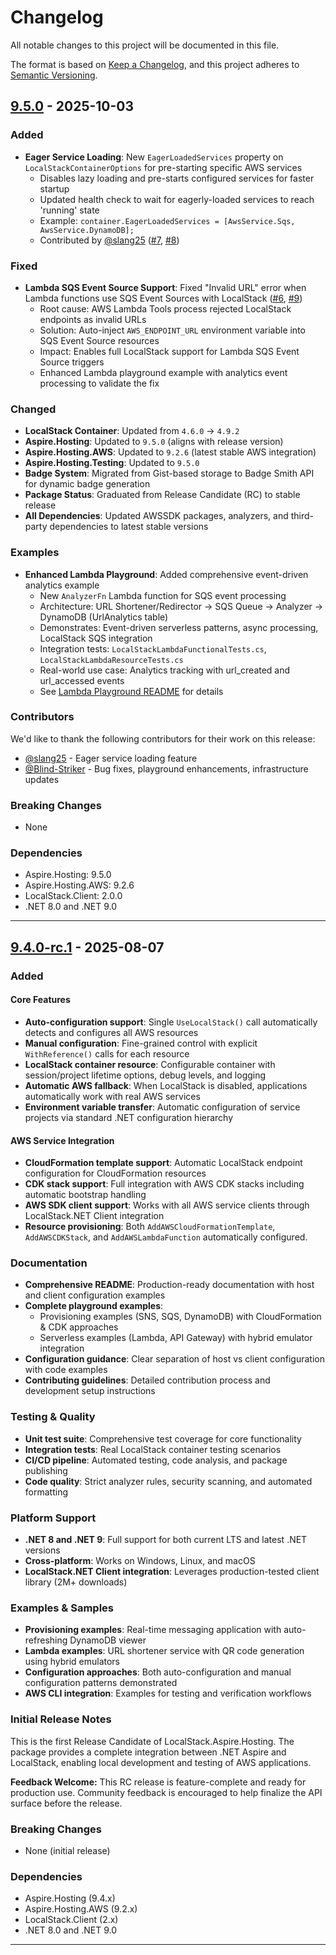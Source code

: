 # Changelog

All notable changes to this project will be documented in this file.

The format is based on [Keep a Changelog](https://keepachangelog.com/en/1.0.0/),
and this project adheres to [Semantic Versioning](https://semver.org/spec/v2.0.0.html).

## [9.5.0] - 2025-10-03

### Added

- **Eager Service Loading**: New `EagerLoadedServices` property on `LocalStackContainerOptions` for pre-starting specific AWS services
  - Disables lazy loading and pre-starts configured services for faster startup
  - Updated health check to wait for eagerly-loaded services to reach 'running' state
  - Example: `container.EagerLoadedServices = [AwsService.Sqs, AwsService.DynamoDB];`
  - Contributed by [@slang25](https://github.com/slang25) ([#7](https://github.com/localstack-dotnet/dotnet-aspire-for-localstack/issues/7), [#8](https://github.com/localstack-dotnet/dotnet-aspire-for-localstack/pull/8))

### Fixed

- **Lambda SQS Event Source Support**: Fixed "Invalid URL" error when Lambda functions use SQS Event Sources with LocalStack ([#6](https://github.com/localstack-dotnet/dotnet-aspire-for-localstack/issues/6), [#9](https://github.com/localstack-dotnet/dotnet-aspire-for-localstack/pull/9))
  - Root cause: AWS Lambda Tools process rejected LocalStack endpoints as invalid URLs
  - Solution: Auto-inject `AWS_ENDPOINT_URL` environment variable into SQS Event Source resources
  - Impact: Enables full LocalStack support for Lambda SQS Event Source triggers
  - Enhanced Lambda playground example with analytics event processing to validate the fix

### Changed

- **LocalStack Container**: Updated from `4.6.0` → `4.9.2`
- **Aspire.Hosting**: Updated to `9.5.0` (aligns with release version)
- **Aspire.Hosting.AWS**: Updated to `9.2.6` (latest stable AWS integration)
- **Aspire.Hosting.Testing**: Updated to `9.5.0`
- **Badge System**: Migrated from Gist-based storage to Badge Smith API for dynamic badge generation
- **Package Status**: Graduated from Release Candidate (RC) to stable release
- **All Dependencies**: Updated AWSSDK packages, analyzers, and third-party dependencies to latest stable versions

### Examples

- **Enhanced Lambda Playground**: Added comprehensive event-driven analytics example
  - New `AnalyzerFn` Lambda function for SQS event processing
  - Architecture: URL Shortener/Redirector → SQS Queue → Analyzer → DynamoDB (UrlAnalytics table)
  - Demonstrates: Event-driven serverless patterns, async processing, LocalStack SQS integration
  - Integration tests: `LocalStackLambdaFunctionalTests.cs`, `LocalStackLambdaResourceTests.cs`
  - Real-world use case: Analytics tracking with url_created and url_accessed events
  - See [Lambda Playground README](https://github.com/localstack-dotnet/dotnet-aspire-for-localstack/tree/master/playground/lambda) for details

### Contributors

We'd like to thank the following contributors for their work on this release:

- [@slang25](https://github.com/slang25) - Eager service loading feature
- [@Blind-Striker](https://github.com/Blind-Striker) - Bug fixes, playground enhancements, infrastructure updates

### Breaking Changes

- None

### Dependencies

- Aspire.Hosting: 9.5.0
- Aspire.Hosting.AWS: 9.2.6
- LocalStack.Client: 2.0.0
- .NET 8.0 and .NET 9.0

---

## [9.4.0-rc.1] - 2025-08-07

### Added

#### Core Features

- **Auto-configuration support**: Single `UseLocalStack()` call automatically detects and configures all AWS resources
- **Manual configuration**: Fine-grained control with explicit `WithReference()` calls for each resource
- **LocalStack container resource**: Configurable container with session/project lifetime options, debug levels, and logging
- **Automatic AWS fallback**: When LocalStack is disabled, applications automatically work with real AWS services
- **Environment variable transfer**: Automatic configuration of service projects via standard .NET configuration hierarchy

#### AWS Service Integration

- **CloudFormation template support**: Automatic LocalStack endpoint configuration for CloudFormation resources
- **CDK stack support**: Full integration with AWS CDK stacks including automatic bootstrap handling
- **AWS SDK client support**: Works with all AWS service clients through LocalStack.NET Client integration
- **Resource provisioning**: Both `AddAWSCloudFormationTemplate`, `AddAWSCDKStack`, and `AddAWSLambdaFunction` automatically configured.

### Documentation

- **Comprehensive README**: Production-ready documentation with host and client configuration examples
- **Complete playground examples**:
  - Provisioning examples (SNS, SQS, DynamoDB) with CloudFormation & CDK approaches
  - Serverless examples (Lambda, API Gateway) with hybrid emulator integration
- **Configuration guidance**: Clear separation of host vs client configuration with code examples
- **Contributing guidelines**: Detailed contribution process and development setup instructions

### Testing & Quality

- **Unit test suite**: Comprehensive test coverage for core functionality
- **Integration tests**: Real LocalStack container testing scenarios
- **CI/CD pipeline**: Automated testing, code analysis, and package publishing
- **Code quality**: Strict analyzer rules, security scanning, and automated formatting

### Platform Support

- **.NET 8 and .NET 9**: Full support for both current LTS and latest .NET versions
- **Cross-platform**: Works on Windows, Linux, and macOS
- **LocalStack.NET Client integration**: Leverages production-tested client library (2M+ downloads)

### Examples & Samples

- **Provisioning examples**: Real-time messaging application with auto-refreshing DynamoDB viewer
- **Lambda examples**: URL shortener service with QR code generation using hybrid emulators
- **Configuration approaches**: Both auto-configuration and manual configuration patterns demonstrated
- **AWS CLI integration**: Examples for testing and verification workflows

### Initial Release Notes

This is the first Release Candidate of LocalStack.Aspire.Hosting. The package provides a complete integration between .NET Aspire and LocalStack, enabling local development and testing of AWS applications.

**Feedback Welcome:**
This RC release is feature-complete and ready for production use. Community feedback is encouraged to help finalize the API surface before the release.

### Breaking Changes

- None (initial release)

### Dependencies

- Aspire.Hosting (9.4.x)
- Aspire.Hosting.AWS (9.2.x)
- LocalStack.Client (2.x)
- .NET 8.0 and .NET 9.0

---

[9.5.0]: https://github.com/localstack-dotnet/dotnet-aspire-for-localstack/releases/tag/9.5.0
[9.4.0-rc.1]: https://github.com/localstack-dotnet/dotnet-aspire-for-localstack/releases/tag/9.4.0-rc.1
